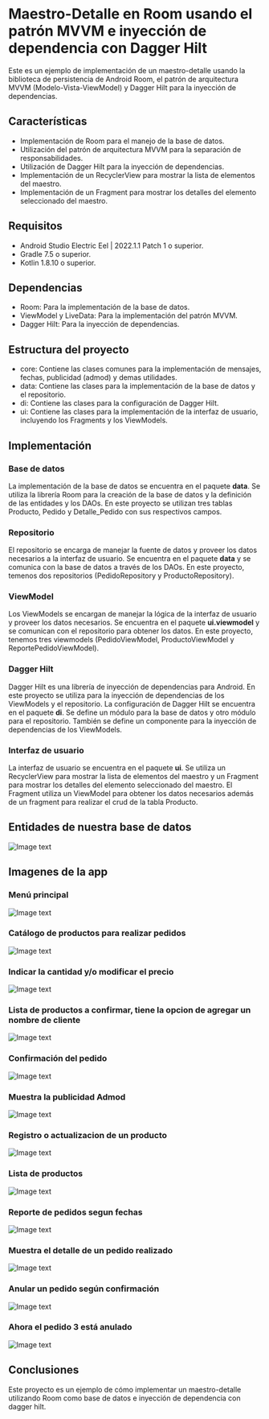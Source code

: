 # Maestro-Detalle en Room usando el patrón MVVM e inyección de dependencia con Dagger Hilt
Este es un ejemplo de implementación de un maestro-detalle usando la biblioteca de persistencia de Android Room, el patrón de arquitectura MVVM (Modelo-Vista-ViewModel) y Dagger Hilt para la inyección de dependencias.

## Características

- Implementación de Room para el manejo de la base de datos.
- Utilización del patrón de arquitectura MVVM para la separación de responsabilidades.
- Utilización de Dagger Hilt para la inyección de dependencias.
- Implementación de un RecyclerView para mostrar la lista de elementos del maestro.
- Implementación de un Fragment para mostrar los detalles del elemento seleccionado del maestro.

## Requisitos

- Android Studio Electric Eel | 2022.1.1 Patch 1 o superior.
- Gradle 7.5 o superior.
- Kotlin 1.8.10 o superior.

## Dependencias

- Room: Para la implementación de la base de datos.
- ViewModel y LiveData: Para la implementación del patrón MVVM.
- Dagger Hilt: Para la inyección de dependencias.

## Estructura del proyecto

- core: Contiene las clases comunes para la implementación de mensajes, fechas, publicidad (admod) y demas utilidades.
- data: Contiene las clases para la implementación de la base de datos y el repositorio.
- di: Contiene las clases para la configuración de Dagger Hilt.
- ui: Contiene las clases para la implementación de la interfaz de usuario, incluyendo los Fragments y los ViewModels.

## Implementación
### Base de datos

La implementación de la base de datos se encuentra en el paquete **data**. Se utiliza la librería Room para la creación de la base de datos y la definición de las entidades y los DAOs. En este proyecto se utilizan tres tablas Producto, Pedido y Detalle_Pedido con sus respectivos campos.

### Repositorio

El repositorio se encarga de manejar la fuente de datos y proveer los datos necesarios a la interfaz de usuario. Se encuentra en el paquete **data** y se comunica con la base de datos a través de los DAOs. En este proyecto, temenos dos repositorios (PedidoRepository y ProductoRepository).

### ViewModel

Los ViewModels se encargan de manejar la lógica de la interfaz de usuario y proveer los datos necesarios. Se encuentra en el paquete **ui.viewmodel** y se comunican con el repositorio para obtener los datos. En este proyecto, tenemos tres viewmodels (PedidoViewModel, ProductoViewModel y ReportePedidoViewModel).
### Dagger Hilt

Dagger Hilt es una librería de inyección de dependencias para Android. En este proyecto se utiliza para la inyección de dependencias de los ViewModels y el repositorio. La configuración de Dagger Hilt se encuentra en el paquete **di**. Se define un módulo para la base de datos y otro módulo para el repositorio. También se define un componente para la inyección de dependencias de los ViewModels.
### Interfaz de usuario

La interfaz de usuario se encuentra en el paquete **ui**. Se utiliza un RecyclerView para mostrar la lista de elementos del maestro y un Fragment para mostrar los detalles del elemento seleccionado del maestro. El Fragment utiliza un ViewModel para obtener los datos necesarios además de un fragment para realizar el crud de la tabla Producto.

## Entidades de nuestra base de datos

![Image text](https://github.com/programadorescs/RoomMaestroDetalle/blob/master/app/src/main/assets/ER_Pedido.png)

## Imagenes de la app

### Menú principal
![Image text](https://github.com/programadorescs/RoomMaestroDetalle/blob/master/app/src/main/assets/Screenshot_20230309_104345_pe.pcs.roommaestrodetalle.jpg)

### Catálogo de productos para realizar pedidos

![Image text](https://github.com/programadorescs/RoomMaestroDetalle/blob/master/app/src/main/assets/Screenshot_20230309_104357_pe.pcs.roommaestrodetalle.jpg)

### Indicar la cantidad y/o modificar el precio

![Image text](https://github.com/programadorescs/RoomMaestroDetalle/blob/master/app/src/main/assets/Screenshot_20230309_104401_pe.pcs.roommaestrodetalle.jpg)

### Lista de productos a confirmar, tiene la opcion de agregar un nombre de cliente
![Image text](https://github.com/programadorescs/RoomMaestroDetalle/blob/master/app/src/main/assets/Screenshot_20230309_104424_pe.pcs.roommaestrodetalle.jpg)

### Confirmación del pedido
![Image text](https://github.com/programadorescs/RoomMaestroDetalle/blob/master/app/src/main/assets/Screenshot_20230309_104446_pe.pcs.roommaestrodetalle.jpg)

### Muestra la publicidad Admod
![Image text](https://github.com/programadorescs/RoomMaestroDetalle/blob/master/app/src/main/assets/Screenshot_20230309_104453_pe.pcs.roommaestrodetalle.jpg)

### Registro o actualizacion de un producto
![Image text](https://github.com/programadorescs/RoomMaestroDetalle/blob/master/app/src/main/assets/Screenshot_20230309_104532_pe.pcs.roommaestrodetalle.jpg)

### Lista de productos
![Image text](https://github.com/programadorescs/RoomMaestroDetalle/blob/master/app/src/main/assets/Screenshot_20230309_104543_pe.pcs.roommaestrodetalle.jpg)

### Reporte de pedidos segun fechas
![Image text](https://github.com/programadorescs/RoomMaestroDetalle/blob/master/app/src/main/assets/Screenshot_20230309_104735_pe.pcs.roommaestrodetalle.jpg)

### Muestra el detalle de un pedido realizado
![Image text](https://github.com/programadorescs/RoomMaestroDetalle/blob/master/app/src/main/assets/Screenshot_20230309_104742_pe.pcs.roommaestrodetalle.jpg)

### Anular un pedido según confirmación
![Image text](https://github.com/programadorescs/RoomMaestroDetalle/blob/master/app/src/main/assets/Screenshot_20230309_104755_pe.pcs.roommaestrodetalle.jpg)

### Ahora el pedido 3 está anulado
![Image text](https://github.com/programadorescs/RoomMaestroDetalle/blob/master/app/src/main/assets/Screenshot_20230309_104802_pe.pcs.roommaestrodetalle.jpg)

## Conclusiones

Este proyecto es un ejemplo de cómo implementar un maestro-detalle utilizando Room como base de datos e inyección de dependencia con dagger hilt.
